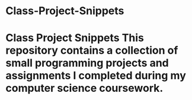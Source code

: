# Class-Project-Snippets
# Class Project Snippets  This repository contains a collection of small programming projects and assignments I completed during my computer science coursework.
